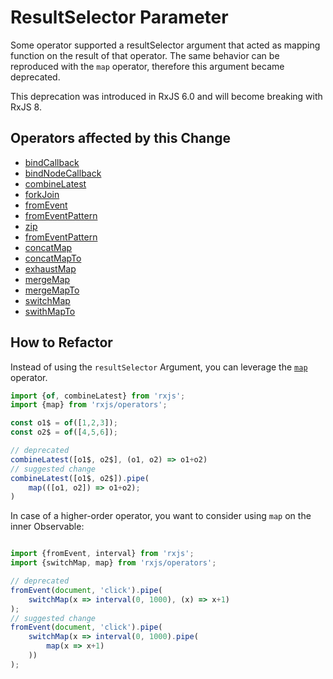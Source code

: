 # ResultSelector Parameter

Some operator supported a resultSelector argument that acted as mapping function on the result of that operator.
The same behavior can be reproduced with the `map` operator, therefore this argument became deprecated.

<div class="alert is-important">
    <span>
        This deprecation was introduced in RxJS 6.0 and will become breaking with RxJS 8.
    </span>
</div>

## Operators affected by this Change

- [bindCallback](/api/index/function/bindCallback)
- [bindNodeCallback](/api/index/function/bindNodeCallback)
- [combineLatest](/api/index/function/combineLatest)
- [forkJoin](/api/index/function/forkJoin)
- [fromEvent](/api/index/function/fromEvent)
- [fromEventPattern](/api/index/function/fromEventPattern)
- [zip](/api/index/function/zip)
- [fromEventPattern](/api/index/function/fromEventPattern)
- [concatMap](/api/operators/concatMap)
- [concatMapTo](/api/operators/concatMapTo)
- [exhaustMap](/api/operators/exhaustMap)
- [mergeMap](/api/operators/mergeMap)
- [mergeMapTo](/api/operators/mergeMapTo)
- [switchMap](/api/operators/switchMap)
- [swithMapTo](/api/operators/swithMapTo)

## How to Refactor

Instead of using the `resultSelector` Argument, you can leverage the [`map`](/api/operators/map) operator.
```ts
import {of, combineLatest} from 'rxjs';
import {map} from 'rxjs/operators';

const o1$ = of([1,2,3]);
const o2$ = of([4,5,6]);

// deprecated
combineLatest([o1$, o2$], (o1, o2) => o1+o2) 
// suggested change
combineLatest([o1$, o2$]).pipe(
    map(([o1, o2]) => o1+o2);
)
```

In case of a higher-order operator, you want to consider using `map` on the inner Observable:

```ts

import {fromEvent, interval} from 'rxjs';
import {switchMap, map} from 'rxjs/operators';

// deprecated
fromEvent(document, 'click').pipe(
    switchMap(x => interval(0, 1000), (x) => x+1)
);
// suggested change
fromEvent(document, 'click').pipe(
    switchMap(x => interval(0, 1000).pipe(
        map(x => x+1)
    ))
);
```





